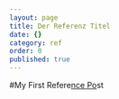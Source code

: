 ```yaml
---
layout: page
title: Der Referenz Titel
date: {}
category: ref
order: 0
published: true
---
```


#My First Refere[nce Po](http://githubtest.scanner-werbeagentur.de/ref/my-filename.html)st
